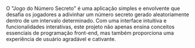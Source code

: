 O "Jogo do Número Secreto" é uma aplicação simples e envolvente que desafia os jogadores a adivinhar um número secreto gerado aleatoriamente dentro de um intervalo determinado. Com uma interface intuitiva e funcionalidades interativas, este projeto não apenas ensina conceitos essenciais de programação front-end, mas também proporciona uma experiência de usuário agradável e cativante.
